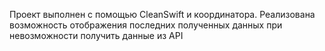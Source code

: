 Проект выполнен с помощью CleanSwift и координатора. Реализована возможность отображения последних полученных данных при невозможности получить данные из API

